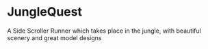 # JungleQuest
A Side Scroller Runner which takes place in the jungle, with beautiful scenery and great model designs
